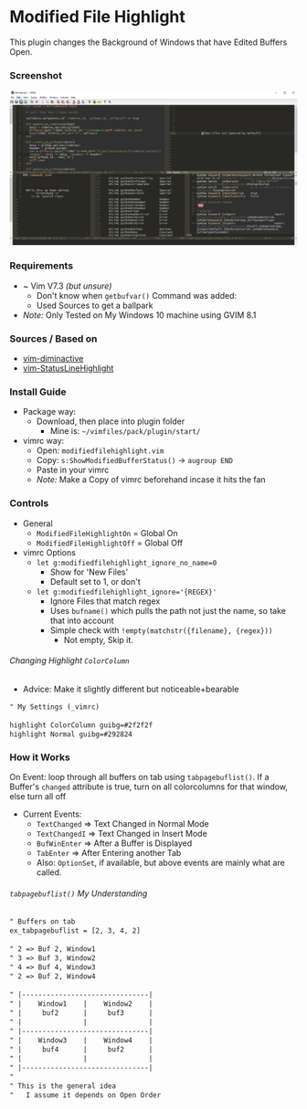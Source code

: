 # Modified File Highlight
This plugin changes the Background of Windows that have Edited Buffers Open.

### Screenshot
![Screenshot](screenshot.png)

### Requirements
* ~ Vim V7.3 *(but unsure)*
  * Don't know when `getbufvar()` Command was added:
  * Used Sources to get a ballpark
* *Note:* Only Tested on My Windows 10 machine using GVIM 8.1

### Sources / Based on
* [vim-diminactive](https://github.com/blueyed/vim-diminactive)
* [vim-StatusLineHighlight](https://github.com/inkarkat/vim-StatusLineHighlight)

### Install Guide
* Package way:
  * Download, then place into plugin folder
    * Mine is: `~/vimfiles/pack/plugin/start/`
* vimrc way:
  * Open: `modifiedfilehighlight.vim`
  * Copy: `s:ShowModifiedBufferStatus()` -> `augroup END`
  * Paste in your vimrc
  * *Note:* Make a Copy of vimrc beforehand incase it hits the fan

### Controls
* General
  * `ModifiedFileHighlightOn` = Global On
  * `ModifiedFileHighlightOff` = Global Off
* vimrc Options
  * `let g:modifiedfilehighlight_ignore_no_name=0`
    * Show for 'New Files'
    * Default set to 1, or don't
  * `let g:modifiedfilehighlight_ignore='{REGEX}'`
    * Ignore Files that match regex
    * Uses `bufname()` which pulls the path not just the name, so take that into account
    * Simple check with `!empty(matchstr({filename}, {regex}))`
      * Not empty, Skip it.


###### Changing Highlight `ColorColumn`
* Advice: Make it slightly different but noticeable+bearable
```vim
" My Settings (_vimrc)

highlight ColorColumn guibg=#2f2f2f
highlight Normal guibg=#292824
```

### How it Works
On Event: loop through all buffers on tab using `tabpagebuflist()`. If a Buffer's `changed` attribute is true, turn on all colorcolumns for that window, else turn all off

* Current Events:
  * `TextChanged`   => Text Changed in Normal Mode
  * `TextChangedI`  => Text Changed in Insert Mode
  * `BufWinEnter`   => After a Buffer is Displayed
  * `TabEnter`      => After Entering another Tab
  * Also: `OptionSet`, if available, but above events are mainly what are called.

###### `tabpagebuflist()` *My Understanding*
```vim
" Buffers on tab
ex_tabpagebuflist = [2, 3, 4, 2]

" 2 => Buf 2, Window1
" 3 => Buf 3, Window2
" 4 => Buf 4, Window3
" 2 => Buf 2, Window4

" |-------------------------------|
" |    Window1    |    Window2    |
" |     buf2      |     buf3      |
" |               |               |
" |-------------------------------|
" |    Window3    |    Window4    |
" |     buf4      |     buf2      |
" |               |               |
" |-------------------------------|
"
" This is the general idea
"   I assume it depends on Open Order
```
